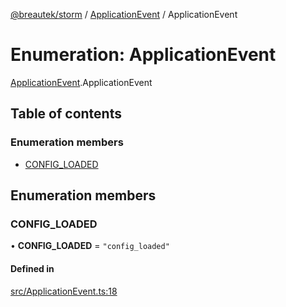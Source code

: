 [@breautek/storm](../README.md) / [ApplicationEvent](../modules/ApplicationEvent.md) / ApplicationEvent

# Enumeration: ApplicationEvent

[ApplicationEvent](../modules/ApplicationEvent.md).ApplicationEvent

## Table of contents

### Enumeration members

- [CONFIG\_LOADED](ApplicationEvent.ApplicationEvent-1.md#config_loaded)

## Enumeration members

### CONFIG\_LOADED

• **CONFIG\_LOADED** = `"config_loaded"`

#### Defined in

[src/ApplicationEvent.ts:18](https://github.com/breautek/storm/blob/0825061/src/ApplicationEvent.ts#L18)
